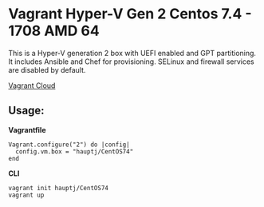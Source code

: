 # Vagrant Hyper-V Gen 2 Centos 7.4 - 1708 AMD 64

This is a Hyper-V generation 2 box with UEFI enabled and GPT partitioning. It includes Ansible and Chef for provisioning. SELinux and firewall services are disabled by default.

[Vagrant Cloud](https://app.vagrantup.com/hauptj/boxes/CentOS74) 

Usage:
------
**Vagrantfile** 

```
Vagrant.configure("2") do |config|
  config.vm.box = "hauptj/CentOS74"
end
```

**CLI**

```
vagrant init hauptj/CentOS74
vagrant up
```
